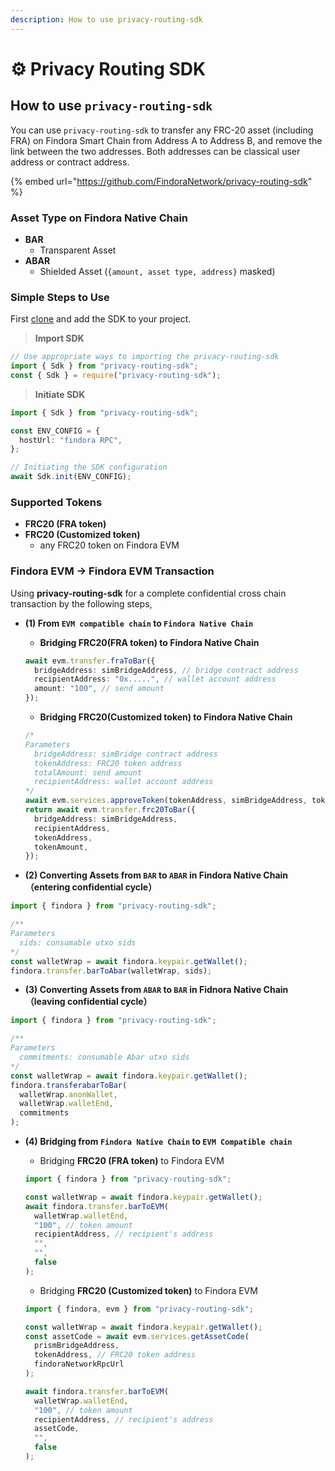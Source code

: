 ```yaml
---
description: How to use privacy-routing-sdk
---
```


# ⚙ Privacy Routing SDK

## How to use `privacy-routing-sdk`

You can use `privacy-routing-sdk` to transfer any FRC-20 asset (including FRA) on Findora Smart Chain from Address A to Address B, and remove the link between the two addresses. Both addresses can be classical user address or contract address.

{% embed url="https://github.com/FindoraNetwork/privacy-routing-sdk" %}

### Asset Type on Findora Native Chain

* **BAR**
  * Transparent Asset
* **ABAR**
  * Shielded Asset (`{amount, asset type, address}` masked)

### Simple Steps to Use

First [clone](https://github.com/FindoraNetwork/privacy-routing-sdk) and add the SDK to your project.

> **Import SDK**

```typescript
// Use appropriate ways to importing the privacy-routing-sdk
import { Sdk } from "privacy-routing-sdk";
const { Sdk } = require("privacy-routing-sdk");
```

> **Initiate SDK**

```typescript
import { Sdk } from "privacy-routing-sdk";

const ENV_CONFIG = {
  hostUrl: "findora RPC",
};

// Initiating the SDK configuration
await Sdk.init(ENV_CONFIG);
```

### Supported Tokens

* **FRC20 (FRA token)**
* **FRC20 (Customized token)**
  * any FRC20 token on Findora EVM

### Findora EVM -> Findora EVM Transaction

Using **privacy-routing-sdk** for a complete confidential cross chain transaction by the following steps,

*   **(1) From `EVM compatible chain` to `Findora Native Chain`**

    * **Bridging FRC20(FRA token) to Findora Native Chain**

    ```typescript
    await evm.transfer.fraToBar({
      bridgeAddress: simBridgeAddress, // bridge contract address
      recipientAddress: "0x.....", // wallet account address
      amount: "100", // send amount
    });
    ```

    * **Bridging FRC20(Customized token) to Findora Native Chain**

    ```typescript
    /*
    Parameters
      bridgeAddress: simBridge contract address
      tokenAddress: FRC20 token address
      totalAmount: send amount
      recipientAddress: wallet account address
    */
    await evm.services.approveToken(tokenAddress, simBridgeAddress, tokenAmount);
    return await evm.transfer.frc20ToBar({
      bridgeAddress: simBridgeAddress,
      recipientAddress,
      tokenAddress,
      tokenAmount,
    });
    ```
* **(2) Converting Assets from `BAR` to `ABAR` in Findora Native Chain （entering confidential cycle）**

```typescript
import { findora } from "privacy-routing-sdk";

/**
Parameters
  sids: consumable utxo sids
*/
const walletWrap = await findora.keypair.getWallet();
findora.transfer.barToAbar(walletWrap, sids);
```

* **(3) Converting Assets from `ABAR` to `BAR` in Fidnora Native Chain （leaving confidential cycle）**

```typescript
import { findora } from "privacy-routing-sdk";

/**
Parameters
  commitments: consumable Abar utxo sids
*/
const walletWrap = await findora.keypair.getWallet();
findora.transferabarToBar(
  walletWrap.anonWallet,
  walletWrap.walletEnd,
  commitments
);
```

*   **(4) Bridging from `Findora Native Chain` to `EVM Compatible chain`**

    * Bridging **FRC20 (FRA token)** to Findora EVM

    ```typescript
    import { findora } from "privacy-routing-sdk";

    const walletWrap = await findora.keypair.getWallet();
    await findora.transfer.barToEVM(
      walletWrap.walletEnd,
      "100", // token amount
      recipientAddress, // recipient's address
      "",
      "",
      false
    );
    ```

    * Bridging **FRC20 (Customized token)** to Findora EVM

    ```typescript
    import { findora, evm } from "privacy-routing-sdk";

    const walletWrap = await findora.keypair.getWallet();
    const assetCode = await evm.services.getAssetCode(
      prismBridgeAddress,
      tokenAddress, // FRC20 token address
      findoraNetworkRpcUrl
    );

    await findora.transfer.barToEVM(
      walletWrap.walletEnd,
      "100", // token amount
      recipientAddress, // recipient's address
      assetCode,
      "",
      false
    );
    ```
